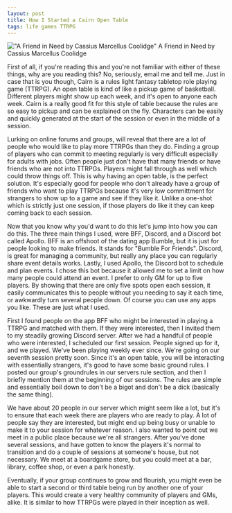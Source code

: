 ```yaml
---
layout: post
title: How I Started a Cairn Open Table
tags: life games TTRPG
---
```


!["A Friend in Need by Cassius Marcellus Coolidge"](https://upload.wikimedia.org/wikipedia/commons/thumb/8/8b/A_Friend_in_Need_1903_C.M.Coolidge.jpg/800px-A_Friend_in_Need_1903_C.M.Coolidge.jpg?20230718174045 "A Friend in Need by Cassius Marcellus Coolidge")
A Friend in Need by Cassius Marcellus Coolidge 

First of all, if you're reading this and you're not familiar with either of these things, why are you reading this? No, seriously, email me and tell me. Just in case that is you though, Cairn is a rules light fantasy tabletop role playing game (TTRPG). An open table is kind of like a pickup game of basketball. Different players might show up each week, and it's open to anyone each week. Cairn is a really good fit for this style of table because the rules are so easy to pickup and can be explained on the fly. Characters can be easily and quickly generated at the start of the session or even in the middle of a session. 

Lurking on online forums and groups, will reveal that there are a lot of people who would like to play more TTRPGs than they do. Finding a group of players who can commit to meeting regularly is very difficult especially for adults with jobs. Often people just don't have that many friends or have friends who are not into TTRPGs. Players might fall through as well which could throw things off. This is why having an open table, is the perfect solution. It's especially good for people who don't already have a group of friends who want to play TTRPGs because it's very low committment for strangers to show up to a game and see if they like it. Unlike a one-shot which is strictly just one session, if those players do like it they can keep coming back to each session. 

Now that you know why you'd want to do this let's jump into how you can do this. The three main things I used, were BFF, Discord, and a Discord bot called Apollo. BFF is an offshoot of the dating app Bumble, but it is just for people looking to make friends. It stands for "Bumble For Friends". Discord, is great for managing a community, but really any place you can regularly share event details works. Lastly, I used Apollo, the Discord bot to schedule and plan events. I chose this bot because it allowed me to set a limit on how many people could attend an event. I prefer to only GM for up to five players. By showing that there are only five spots open each session, it easily communicates this to people without you needing to say it each time, or awkwardly turn several people down. Of course you can use any apps you like. These are just what I used.

First I found people on the app BFF who might be interested in playing a TTRPG and matched with them. If they were interested, then I invited them to my steadily growing Discord server. After we had a handful of people who were interested, I scheduled our first session. People signed up for it, and we played. We've been playing weekly ever since. We're going on our seventh session pretty soon. Since it's an open table, you will be interacting with essentially strangers, it's good to have some basic ground rules. I posted our group's groundrules in our servers rule section, and then I briefly mention them at the beginning of our sessions. The rules are simple and essentially boil down to don't be a bigot and don't be a dick (basically the same thing). 

We have about 20 people in our server which might seem like a lot, but it's to ensure that each week there are players who are ready to play. A lot of people say they are interested, but might end up being busy or unable to make it to your session for whatever reason. I also wanted to point out we meet in a public place because we're all strangers. After you've done several sessions, and have gotten to know the players it's normal to transition and do a couple of sessions at someone's house, but not necessary. We meet at a boardgame store, but you could meet at a bar, library, coffee shop, or even a park honestly. 

Eventually, if your group continues to grow and flourish, you might even be able to start a second or third table being run by another one of your players. This would create a very healthy community of players and GMs, alike. It is similar to how TTRPGs were played in their inception as well.